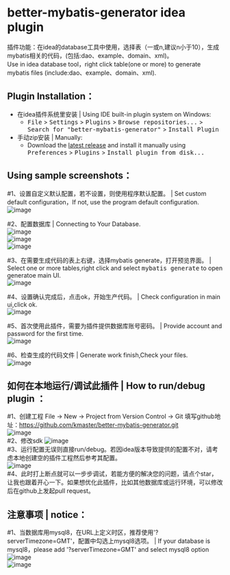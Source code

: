 better-mybatis-generator idea plugin
====
插件功能：在idea的database工具中使用，选择表（一或n,建议n小于10），生成mybatis相关的代码，(包括:dao、example、domain、xml)。<br>
Use in idea database tool，right click table(one or more) to generate mybatis files (include:dao、example、domain、xml).<br>

Plugin Installation：
-------
- 在idea插件系统里安装 | Using IDE built-in plugin system on Windows:
  - <kbd>File</kbd> > <kbd>Settings</kbd> > <kbd>Plugins</kbd> > <kbd>Browse repositories...</kbd> > <kbd>Search for "better-mybatis-generator"</kbd> > <kbd>Install Plugin</kbd>
- 手动zip安装 | Manually:
  - Download the [latest release](https://plugins.jetbrains.com/plugin/11021-better-mybatis-generator) and install it manually using <kbd>Preferences</kbd> > <kbd>Plugins</kbd> > <kbd>Install plugin from disk...</kbd>

Using sample screenshots：
-------
#1、设置自定义默认配置，若不设置，则使用程序默认配置。 | Set custom default configuration，If not, use the program default configuration.<br>
![image](https://github.com/kmaster/better-mybatis-generator/blob/master/image/1.png)<br>

#2、配置数据库 | Connecting to Your Database.<br>
![image](https://github.com/kmaster/better-mybatis-generator/blob/master/image/2.png)<br>
![image](https://github.com/kmaster/better-mybatis-generator/blob/master/image/3.png)<br>
![image](https://github.com/kmaster/better-mybatis-generator/blob/master/image/4.png)<br>

#3、在需要生成代码的表上右键，选择mybatis generate，打开预览界面。 | Select one or more tables,right click and select <kbd>mybatis generate</kbd> to open generatoe main UI. <br>
![image](https://github.com/kmaster/better-mybatis-generator/blob/master/image/5.png)<br>

#4、设置确认完成后，点击ok，开始生产代码。 | Check configuration in main ui,click ok.<br>
![image](https://github.com/kmaster/better-mybatis-generator/blob/master/image/6.png)<br>

#5、首次使用此插件，需要为插件提供数据库账号密码。 | Provide account and password for the first time. <br>
![image](https://github.com/kmaster/better-mybatis-generator/blob/master/image/7.png)<br>

#6、检查生成的代码文件 | Generate work finish,Check your files.<br>
![image](https://github.com/kmaster/better-mybatis-generator/blob/master/image/8.png)<br>


如何在本地运行/调试此插件 | How to run/debug plugin ：
-------
#1、创建工程  File -> New -> Project from Version Control -> Git  填写github地址：https://github.com/kmaster/better-mybatis-generator.git<br>
![image](https://github.com/kmaster/better-mybatis-generator/blob/master/image/从github创建工程.png)<br>
#2、修改sdk
![image](https://github.com/kmaster/better-mybatis-generator/blob/master/image/修改插件sdk.png)<br>
#3、运行配置无误则直接run/debug。若因idea版本导致提供的配置不对，请考虑本地创建空的插件工程然后参考其配置。<br>
![image](https://github.com/kmaster/better-mybatis-generator/blob/master/image/run.png)<br>
#4、此时打上断点就可以一步步调试，若能方便的解决您的问题，请点个star，让我也跟着开心一下。如果想优化此插件，比如其他数据库或运行环境，可以修改后在github上发起pull request。

注意事项 | notice：
-------
#1、当数据库用mysql8，在URL上定义时区，推荐使用'?serverTimezone=GMT'，配置中勾选上mysql8选项。 | If your database is mysql8，please add  '?serverTimezone=GMT' and select mysql8 option<br>
![image](https://github.com/kmaster/better-mybatis-generator/blob/master/image/mysql8-config.png)<br>
![image](https://github.com/kmaster/better-mybatis-generator/blob/master/image/mysql选项.png)<br>


